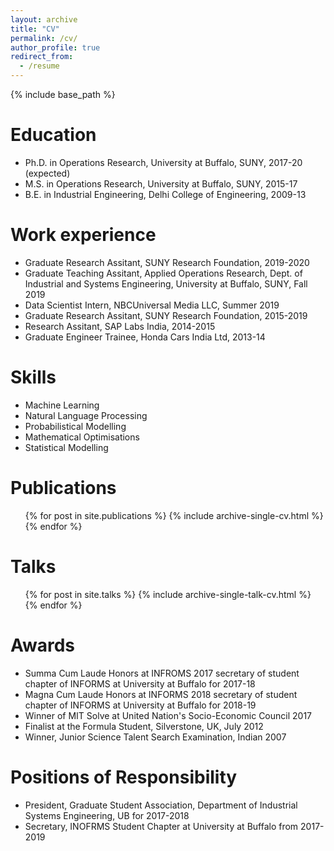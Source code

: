 ```yaml
---
layout: archive
title: "CV"
permalink: /cv/
author_profile: true
redirect_from:
  - /resume
---
```


{% include base_path %}

Education
======
* Ph.D. in Operations Research, University at Buffalo, SUNY, 2017-20 (expected)
* M.S. in Operations Research, University at Buffalo, SUNY, 2015-17
* B.E. in Industrial Engineering, Delhi College of Engineering, 2009-13

Work experience
======
* Graduate Research Assitant, SUNY Research Foundation, 2019-2020 
* Graduate Teaching Assitant, Applied Operations Research, Dept. of Industrial and Systems Engineering,  University at Buffalo, SUNY, Fall 2019
* Data Scientist Intern, NBCUniversal Media LLC, Summer 2019
* Graduate Research Assitant, SUNY Research Foundation, 2015-2019  
* Research Assitant, SAP Labs India, 2014-2015
* Graduate Engineer Trainee, Honda Cars India Ltd, 2013-14
 
Skills
======
* Machine Learning  
* Natural Language Processing 
* Probabilistical Modelling 
* Mathematical Optimisations
* Statistical Modelling 

Publications
======
  <ul>{% for post in site.publications %}
    {% include archive-single-cv.html %}
  {% endfor %}</ul>
  
Talks
======
  <ul>{% for post in site.talks %}
    {% include archive-single-talk-cv.html %}
  {% endfor %}</ul>
  
Awards
======
* Summa Cum Laude Honors at INFROMS 2017 secretary of student chapter of INFORMS at University at Buffalo for 2017-18
* Magna Cum Laude Honors at INFORMS 2018 secretary of student chapter of INFORMS at University at Buffalo for 2018-19
* Winner of MIT Solve at United Nation's Socio-Economic Council 2017
* Finalist at the Formula Student, Silverstone, UK, July 2012
* Winner, Junior Science Talent Search Examination, Indian 2007

Positions of Responsibility
======
* President, Graduate Student Association, Department of Industrial Systems Engineering, UB for 2017-2018
* Secretary, INOFRMS Student Chapter at University at Buffalo from 2017-2019



